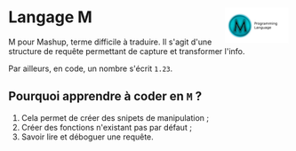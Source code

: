# **Langage M** <a href="../"><img align="right" src="../assets\m.png" alt="Mashup" height="64px"></a>

M pour Mashup, terme difficile à traduire. Il s'agit d'une structure de requête permettant de capture et transformer l'info.  

Par ailleurs, en code, un nombre s'écrit `1.23`.

## Pourquoi apprendre à coder en `M` ?
1. Cela permet de créer des snipets de manipulation ;
2. Créer des fonctions n'existant pas par défaut ;
3. Savoir lire et déboguer une requête.
